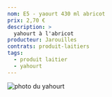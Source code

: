 ```yaml
---
nom: E5 - yaourt 430 ml abricot
prix: 2,70 €
description: >
  yahourt à l'abricot
producteur: Jarouilles
contrats: produit-laitiers
tags: 
  - produit laitier
  - yahourt
---
```


![photo du yahourt](./media/yahourt.jpg)